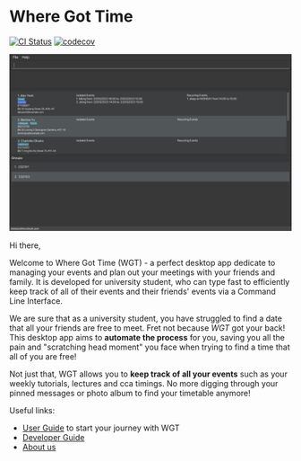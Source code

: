 # Where Got Time

[![CI Status](https://github.com/se-edu/addressbook-level3/workflows/Java%20CI/badge.svg)](https://github.com/se-edu/addressbook-level3/actions)
[![codecov](https://codecov.io/gh/AY2223S2-CS2103T-T09-2/tp/branch/master/graph/badge.svg?token=HYGLQGPHET)](https://codecov.io/gh/AY2223S2-CS2103T-T09-2/tp)

![Ui](docs/images/Ui.png)

Hi there,

Welcome to Where Got Time (WGT) - a perfect desktop app dedicate to managing your events and plan out your
meetings with your friends and family. It is developed for university student, who can type fast to efficiently
keep track of all of their events and their friends' events via a Command Line Interface.

We are sure that as a university student, you have struggled to find a date that all your friends are free to meet.
Fret not because _WGT_ got your back! This desktop app aims to **automate the process** for you, saving
you all the pain and "scratching head moment" you face when trying to find a time that all of you are free!

Not just that, WGT allows you to **keep track of all your events** such as your weekly tutorials,
lectures and cca timings. No more digging through your pinned messages or photo album to find your timetable
anymore!

Useful links:
- [User Guide](https://github.com/AY2223S2-CS2103T-T09-2/tp/blob/master/docs/UserGuide.md) to start your journey with WGT
- [Developer Guide](https://github.com/AY2223S2-CS2103T-T09-2/tp/blob/master/docs/DeveloperGuide.md)
- [About us](https://github.com/AY2223S2-CS2103T-T09-2/tp/blob/master/docs/AboutUs.md)
